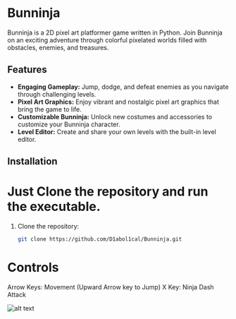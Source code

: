 # Bunninja

Bunninja is a 2D pixel art platformer game written in Python. Join Bunninja on an exciting adventure through colorful pixelated worlds filled with obstacles, enemies, and treasures.

## Features

- **Engaging Gameplay:** Jump, dodge, and defeat enemies as you navigate through challenging levels.
- **Pixel Art Graphics:** Enjoy vibrant and nostalgic pixel art graphics that bring the game to life.
- **Customizable Bunninja:** Unlock new costumes and accessories to customize your Bunninja character.
- **Level Editor:** Create and share your own levels with the built-in level editor.

## Installation

# Just Clone the repository and run the executable.

1. Clone the repository:
   ```bash
   git clone https://github.com/D1abol1cal/Bunninja.git

# Controls
Arrow Keys: Movement (Upward Arrow key to Jump)
X Key: Ninja Dash Attack

![alt text](<Game ScreenShots/SS.png>)
